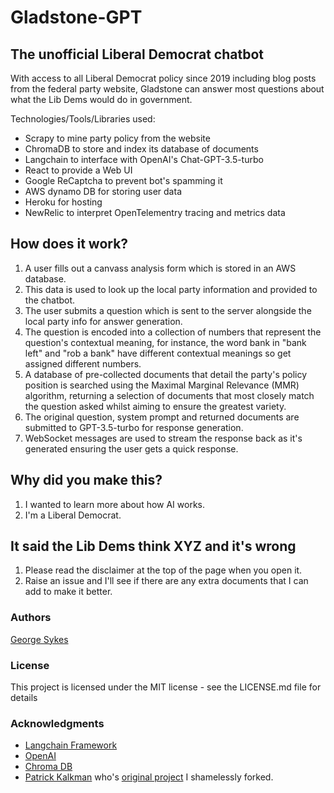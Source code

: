 # Gladstone-GPT
## The unofficial Liberal Democrat chatbot
With access to all Liberal Democrat policy since 2019 including blog posts from the federal party website, Gladstone can answer most questions about what the Lib Dems would do in government.

Technologies/Tools/Libraries used:
* Scrapy to mine party policy from the website
* ChromaDB to store and index its database of documents
* Langchain to interface with OpenAI's Chat-GPT-3.5-turbo
* React to provide a Web UI
* Google ReCaptcha to prevent bot's spamming it
* AWS dynamo DB for storing user data
* Heroku for hosting
* NewRelic to interpret OpenTelementry tracing and metrics data

## How does it work?

1. A user fills out a canvass analysis form which is stored in an AWS database.
2. This data is used to look up the local party information and provided to the chatbot.
3. The user submits a question which is sent to the server alongside the local party info for answer generation.
4. The question is encoded into a collection of numbers that represent the question's contextual meaning, for instance, the word bank in "bank left" and "rob a bank" have different contextual meanings so get assigned different numbers.
5. A database of pre-collected documents that detail the party's policy position is searched using the Maximal Marginal Relevance (MMR) algorithm, returning a selection of documents that most closely match the question asked whilst aiming to ensure the greatest variety.
6. The original question, system prompt and returned documents are submitted to GPT-3.5-turbo for response generation.
7. WebSocket messages are used to stream the response back as it's generated ensuring the user gets a quick response.

## Why did you make this?

1. I wanted to learn more about how AI works.
2. I'm a Liberal Democrat.

## It said the Lib Dems think XYZ and it's wrong

1. Please read the disclaimer at the top of the page when you open it.
2. Raise an issue and I'll see if there are any extra documents that I can add to make it better.

### Authors
[George Sykes](https://github.com/Tasty213)

### License
This project is licensed under the MIT license - see the LICENSE.md file for details

### Acknowledgments
- [Langchain Framework](https://python.langchain.com/en/latest/index.html)
- [OpenAI](https://openai.com/)
- [Chroma DB](https://www.trychroma.com/)
- [Patrick Kalkman](https://github.com/PatrickKalkman) who's [original project](https://github.com/PatrickKalkman/python-docuvortex) I shamelessly forked.


